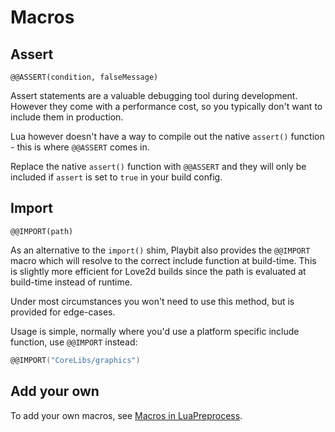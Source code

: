 # Macros

## Assert
`@@ASSERT(condition, falseMessage)`

Assert statements are a valuable debugging tool during development. However they come with a performance cost, so you typically don't want to include them in production. 

Lua however doesn't have a way to compile out the native `assert()` function - this is where `@@ASSERT` comes in.

Replace the native `assert()` function with `@@ASSERT` and they will only be included if `assert` is set to `true` in your build config.

## Import
`@@IMPORT(path)`

As an alternative to the `import()` shim, Playbit also provides the `@@IMPORT` macro which will resolve to the correct include function at build-time. This is slightly more efficient for Love2d builds since the path is evaluated at build-time instead of runtime. 

Under most circumstances you won't need to use this method, but is provided for edge-cases.

Usage is simple, normally where you'd use a platform specific include function, use `@@IMPORT` instead:
```lua
@@IMPORT("CoreLibs/graphics")
```

## Add your own
To add your own macros, see [Macros in LuaPreprocess](http://luapreprocess.refreezed.com/docs/extra-functionality/#insert-func).